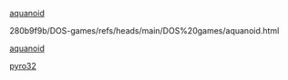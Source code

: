 

[aquanoid](https://280b9f9b.github.io/DOS-games/refs/heads/main/DOS%20games/aquanoid.html)

280b9f9b/DOS-games/refs/heads/main/DOS%20games/aquanoid.html


[aquanoid](https://280b9f9b.github.io/DOS%20games/aquanoid.html)








[pyro32](https://280b9f9b.github.io/DOS%20games/pyro32.html)


